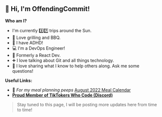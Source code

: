 ## 👋 Hi, I'm OffendingCommit!

**Who am I?**
* I'm currently 3️⃣7️⃣ trips around the Sun.
* 🍖 Love grilling and BBQ.
* 🎉 I have ADHD!
* 💻 I'm a DevOps Engineer!
* 🤭 Formerly a React Dev.
* ➕ I love talking about Git and all things technology.
* 🧠 I love sharing what I know to help others along. Ask me some questions!

**Useful Links:**
* 🍪 _For my meal planning peeps_ [August 2022 Meal Calendar](https://drive.google.com/file/d/1Q9CprZr_w_t9BBgWV3CP67pQepUFRWcM/view)
* [**Proud Member of TikTokers Who Code (Discord)**](https://discord.gg/nS6Yg6qwsK)

> Stay tuned to this page, I will be posting more updates here from time to time!
